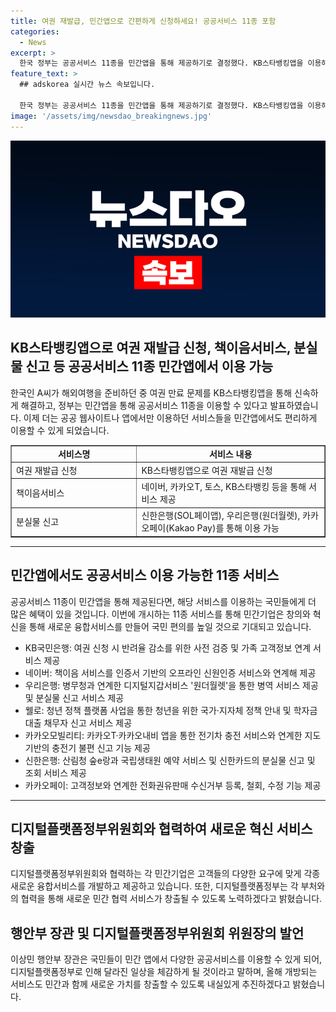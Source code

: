 ```yaml
---
title: 여권 재발급, 민간앱으로 간편하게 신청하세요! 공공서비스 11종 포함
categories:
  - News
excerpt: >
  한국 정부는 공공서비스 11종을 민간앱을 통해 제공하기로 결정했다. KB스타뱅킹앱을 이용해 1분 만에 여권 재발급을 완료한 A씨의 사례를 소개하며, 여권 발급, 책이음서비스, 분실물 신고 등 다양한 서비스를 포함한다. 이로써 민간기업은 민감 정보를 안전하게 다루며 국민에게 높은 편의를 제공할 수 있게 되었다. 이상민 행안부 장관은 이를 통해 국민들이 민간 앱에서 다양한 공공서비스를 이용할 수 있게 되어 디지털플랫폼정부로 달라진 일상을 체감할 것이라고 말했다.
feature_text: >
  ## adskorea 실시간 뉴스 속보입니다.

  한국 정부는 공공서비스 11종을 민간앱을 통해 제공하기로 결정했다. KB스타뱅킹앱을 이용해 1분 만에 여권 재발급을 완료한 A씨의 사례를 소개하며, 여권 발급, 책이음서비스, 분실물 신고 등 다양한 서비스를 포함한다. 이로써 민간기업은 민감 정보를 안전하게 다루며 국민에게 높은 편의를 제공할 수 있게 되었다. 이상민 행안부 장관은 이를 통해 국민들이 민간 앱에서 다양한 공공서비스를 이용할 수 있게 되어 디지털플랫폼정부로 달라진 일상을 체감할 것이라고 말했다.
image: '/assets/img/newsdao_breakingnews.jpg'
---
```


<p><img src="/assets/img/newsdao_breakingnews.jpg" alt="adskorea 속보" /></p>

<h2 data-ke-size="size26">KB스타뱅킹앱으로 여권 재발급 신청, 책이음서비스, 분실물 신고 등 공공서비스 11종 민간앱에서 이용 가능</h2>

<p data-ke-size="size16">한국인 A씨가 해외여행을 준비하던 중 여권 만료 문제를 KB스타뱅킹앱을 통해 신속하게 해결하고, 정부는 민간앱을 통해 공공서비스 11종을 이용할 수 있다고 발표하였습니다. 이제 더는 공공 웹사이트나 앱에서만 이용하던 서비스들을 민간앱에서도 편리하게 이용할 수 있게 되었습니다.</p>

<table style="width: 100%;" border="1">
<tbody>
<tr>
<td style="text-align: center; width: 40%;"><b>서비스명</b></td>
<td style="text-align: center; width: 60%;"><b>서비스 내용</b></td>
</tr>
<tr>
<td style="text-align: left; width: 40%;">여권 재발급 신청</td>
<td style="text-align: left; width: 60%;">KB스타뱅킹앱으로 여권 재발급 신청</td>
</tr>
<tr>
<td style="text-align: left; width: 40%;">책이음서비스</td>
<td style="text-align: left; width: 60%;">네이버, 카카오T, 토스, KB스타뱅킹 등을 통해 서비스 제공</td>
</tr>
<tr>
<td style="text-align: left; width: 40%;">분실물 신고</td>
<td style="text-align: left; width: 60%;">신한은행(SOL페이앱), 우리은행(원더월렛), 카카오페이(Kakao Pay)를 통해 이용 가능</td>
</tr>
</tbody>
</table>

<hr>

<h2 data-ke-size="size26">민간앱에서도 공공서비스 이용 가능한 11종 서비스</h2>

<p data-ke-size="size16">공공서비스 11종이 민간앱을 통해 제공된다면, 해당 서비스를 이용하는 국민들에게 더 많은 혜택이 있을 것입니다. 이번에 개시하는 11종 서비스를 통해 민간기업은 창의와 혁신을 통해 새로운 융합서비스를 만들어 국민 편의를 높일 것으로 기대되고 있습니다.</p>

<ul>
<li>KB국민은행: 여권 신청 시 반려율 감소를 위한 사전 검증 및 가족 고객정보 연계 서비스 제공</li>
<li>네이버: 책이음 서비스를 인증서 기반의 오프라인 신원인증 서비스와 연계해 제공</li>
<li>우리은행: 병무청과 연계한 디지털지갑서비스 '원더월렛'을 통한 병역 서비스 제공 및 분실물 신고 서비스 제공</li>
<li>웰로: 청년 정책 플랫폼 사업을 통한 청년을 위한 국가·지자체 정책 안내 및 학자금 대출 채무자 신고 서비스 제공</li>
<li>카카오모빌리티: 카카오T·카카오내비 앱을 통한 전기차 충전 서비스와 연계한 지도 기반의 충전기 불편 신고 기능 제공</li>
<li>신한은행: 산림청 숲e랑과 국립생태원 예약 서비스 및 신한카드의 분실물 신고 및 조회 서비스 제공</li>
<li>카카오페이: 고객정보와 연계한 전화권유판매 수신거부 등록, 철회, 수정 기능 제공</li>
</ul>

<hr>

<h2 data-ke-size="size26">디지털플랫폼정부위원회와 협력하여 새로운 혁신 서비스 창출</h2>

<p data-ke-size="size16">디지털플랫폼정부위원회와 협력하는 각 민간기업은 고객들의 다양한 요구에 맞게 각종 새로운 융합서비스를 개발하고 제공하고 있습니다. 또한, 디지털플랫폼정부는 각 부처와의 협력을 통해 새로운 민간 협력 서비스가 창출될 수 있도록 노력하겠다고 밝혔습니다.</p>

<h2 data-ke-size="size26">행안부 장관 및 디지털플랫폼정부위원회 위원장의 발언</h2>

<p data-ke-size="size16">이상민 행안부 장관은 국민들이 민간 앱에서 다양한 공공서비스를 이용할 수 있게 되어, 디지털플랫폼정부로 인해 달라진 일상을 체감하게 될 것이라고 말하며, 올해 개방되는 서비스도 민간과 함께 새로운 가치를 창출할 수 있도록 내실있게 추진하겠다고 밝혔습니다.</p>

<p data-ke-size="size16">&nbsp;</p>

